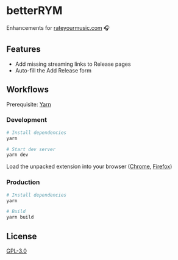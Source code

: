 # betterRYM

Enhancements for [rateyourmusic.com](https://rateyourmusic.com/) 🎧

## Features

- Add missing streaming links to Release pages
- Auto-fill the Add Release form

## Workflows

Prerequisite: [Yarn](https://yarnpkg.com)

### Development

```sh
# Install dependencies
yarn

# Start dev server
yarn dev
```

Load the unpacked extension into your browser ([Chrome](https://developer.chrome.com/docs/extensions/mv3/getstarted/#manifest), [Firefox](https://extensionworkshop.com/documentation/develop/temporary-installation-in-firefox/))

### Production

```sh
# Install dependencies
yarn

# Build
yarn build
```

## License

[GPL-3.0](https://github.com/jgchk/betterRYM/blob/main/LICENSE)
